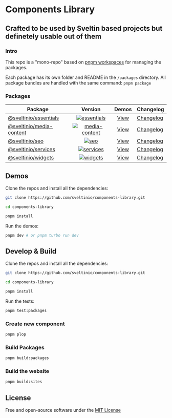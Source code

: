 # Components Library

## Crafted to be used by Sveltin based projects but definetely usable out of them

### Intro

This repo is a "mono-repo" based on [pnpm workspaces](https://pnpm.io/workspaces) for managing the packages.

Each package has its own folder and README in the `/packages` directory. All package bundles are handled with the same command: `pnpm package`

### Packages

| Package                    | Version                                   | Demos | Changelog                                  |
| -------------------------- | :---------------------------------------: | :---: | ------------------------------------------ |
| [@sveltinio/essentials]    | [![essentials]](https://www.npmjs.com/package/@sveltinio/essentials)      | [View](https://www.sveltelab.dev/fe9w6pw2qs8sgm9) | [Changelog](packages/essentials/CHANGELOG.md)    |
| [@sveltinio/media-content] | [![media-content]](https://www.npmjs.com/package/@sveltinio/media-content)| [View](https://www.sveltelab.dev/h57nt8jpieokw1n) | [Changelog](packages/media-content/CHANGELOG.md) |
| [@sveltinio/seo]           | [![seo]](https://www.npmjs.com/package/@sveltinio/seo)                    | [View](https://www.sveltelab.dev/1omlyex216bwf75) | [Changelog](packages/seo/CHANGELOG.md)           |
| [@sveltinio/services]      | [![services]](https://www.npmjs.com/package/@sveltinio/services)          | [View](https://www.sveltelab.dev/mu01l23m3291k52) | [Changelog](packages/services/CHANGELOG.md)      |
| [@sveltinio/widgets]       | [![widgets]](https://www.npmjs.com/package/@sveltinio/widgets)            | [View](https://www.sveltelab.dev/sw6o1z34sn9bn75) | [Changelog](packages/widgets/CHANGELOG.md)       |

## Demos

Clone the repos and install all the dependencies:

```bash
git clone https://github.com/sveltinio/components-library.git

cd components-library

pnpm install
```

Run the demos:

```bash
pnpm dev # or pnpm turbo run dev
```

## Develop & Build

Clone the repos and install all the dependencies:

```bash
git clone https://github.com/sveltinio/components-library.git

cd components-library

pnpm install
```

Run the tests:

```bash
pnpm test:packages
```

### Create new component

```bash
pnpm plop
```

### Build Packages

```bash
pnpm build:packages
```

### Build the website

```bash
pnpm build:sites
```

## License

Free and open-source software under the [MIT License](LICENSE)

<!-- Resources -->
[essentials]: https://img.shields.io/npm/v/@sveltinio/essentials.svg?style=flat
[media-content]: https://img.shields.io/npm/v/@sveltinio/media-content.svg?style=flat
[seo]: https://img.shields.io/npm/v/@sveltinio/seo.svg?style=flat
[services]: https://img.shields.io/npm/v/@sveltinio/services.svg?style=flat
[widgets]: https://img.shields.io/npm/v/@sveltinio/widgets.svg?style=flat

[@sveltinio/essentials]: packages/essentials
[@sveltinio/media-content]: packages/media-content
[@sveltinio/seo]: packages/seo
[@sveltinio/services]: packages/services
[@sveltinio/widgets]: packages/widgets
